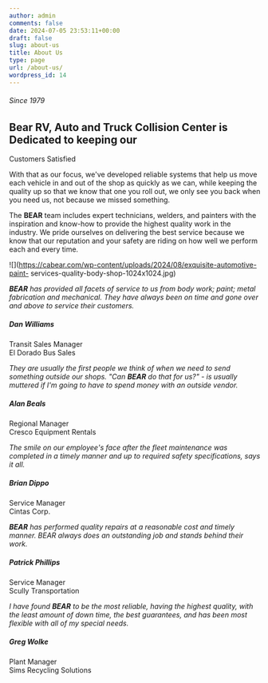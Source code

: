 ```yaml
---
author: admin
comments: false
date: 2024-07-05 23:53:11+00:00
draft: false
slug: about-us
title: About Us
type: page
url: /about-us/
wordpress_id: 14
---
```


###### Since 1979

## Bear RV, Auto and Truck Collision Center is Dedicated to keeping our
Customers Satisfied

With that as our focus, we've developed reliable systems that help us move
each vehicle in and out of the shop as quickly as we can, while keeping the
quality up so that we know that one you roll out, we only see you back when
you need us, not because we missed something.

  
The **BEAR** team includes expert technicians, welders, and painters with the
inspiration and know-how to provide the highest quality work in the industry.
We pride ourselves on delivering the best service because we know that our
reputation and your safety are riding on how well we perform each and every
time.

![](https://cabear.com/wp-content/uploads/2024/08/exquisite-automotive-paint-
services-quality-body-shop-1024x1024.jpg)

_**BEAR** has provided all facets of service to us from body work; paint;
metal fabrication and mechanical. They have always been on time and gone over
and above to service their customers._

##### Dan Williams

Transit Sales Manager  
El Dorado Bus Sales

_They are usually the first people we think of when we need to send something
outside our shops. "Can **BEAR** do that for us?" - is usually muttered if I'm
going to have to spend money with an outside vendor._

##### Alan Beals

Regional Manager  
Cresco Equipment Rentals

_The smile on our employee's face after the fleet maintenance was completed in
a timely manner and up to required safety specifications, says it all._

##### Brian Dippo

Service Manager  
Cintas Corp.

_**BEAR** has performed quality repairs at a reasonable cost and timely
manner. BEAR always does an outstanding job and stands behind their work._

##### Patrick Phillips

Service Manager  
Scully Transportation

_I have found **BEAR** to be the most reliable, having the highest quality,
with the least amount of down time, the best guarantees, and has been most
flexible with all of my special needs._

##### Greg Wolke

Plant Manager  
Sims Recycling Solutions

